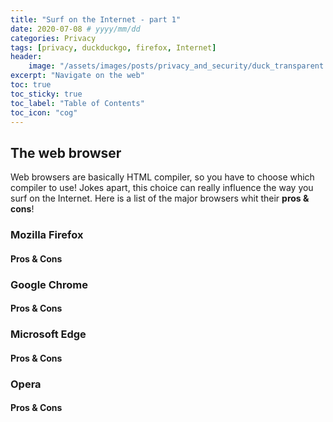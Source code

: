 ```yaml
---
title: "Surf on the Internet - part 1"
date: 2020-07-08 # yyyy/mm/dd
categories: Privacy
tags: [privacy, duckduckgo, firefox, Internet]
header:
    image: "/assets/images/posts/privacy_and_security/duck_transparent.gif"
excerpt: "Navigate on the web"
toc: true
toc_sticky: true
toc_label: "Table of Contents"
toc_icon: "cog"
---
```


## The web browser
Web browsers are basically HTML compiler, so you have to choose which compiler to use! Jokes apart, this choice can
really influence the way you surf on the Internet. Here is a list of the major browsers whit their **pros & cons**!<br>

### Mozilla Firefox
#### Pros & Cons

### Google Chrome
#### Pros & Cons

### Microsoft Edge
#### Pros & Cons

### Opera
#### Pros & Cons